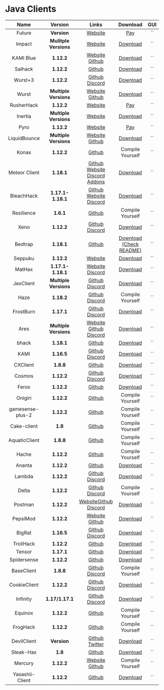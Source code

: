 # Java Clients

| Name | Version | Links | Download | GUI |
| :--: | :-----: | :---: | :------: | :-: |
| Future | **Version** | [Website](https://www.futureclient.net) | [Pay]()| `` |
| Impact | **Mulitple Versions** | [Website](https://impactclient.net) | [Download](https://impactclient.net/#download) | `` |
| KAMI Blue | **1.12.2** | [Website](https://kamiblue.org)<br>[Github](https://github.com/kami-blue/client) | [Download](https://kamiblue.org/download) | `` |
| Salhack | **1.12.2** | [Github](https://github.com/ionar2/spidermod) | [Download](https://github.com/ionar2/spidermod/releases/tag/2.05) | `` |
| Wurst+3 | **1.12.2** | [Github](https://github.com/WurstPlus/wurst-plus-three)<br>[Discord](https://discord.com/invite/hvnZePKQHx) | [Download](https://github.com/WurstPlus/wurst-plus-three/releases) | `` |
| Wurst | **Multiple Versions** | [Website](https://www.wurstclient.net)<br>[Github](https://github.com/Wurst-Imperium/Wurst7) | [Download](https://www.wurstclient.net/download/) | `` |
| RusherHack | **1.12.2** | [Website](https://rusherhack.org) | [Pay](https://shop.rusherhack.org/45975011479/checkouts/b09bce420927380dc7d7cc1ba272fa85?channel=buy_button) | `` |
| Inertia | **Multiple Versions** | [Website](https://inertiaclient.com) | [Download](https://inertiaclient.com/Download.php) | `` |
| Pyro | **1.12.2** | [Website](https://pyroclient.com) | [Pay](https://pyroclient.com/register) | `` |
| LiquidBounce | **Multiple Versions** | [Website](https://liquidbounce.net)<br>[Github](https://github.com/CCBlueX/LiquidBounce) | [Download](https://liquidbounce.net/download) | `` |
| Konas | **1.12.2** | [Github](https://github.com/trapaholics/konas) | Compile Yourself | `` |
| Meteor Client | **1.18.1** | [Github](https://github.com/MeteorDevelopment/meteor-client)<br>[Website](https://meteorclient.com/)<br>[Discord](https://meteorclient.com/discord)<br>[Addons](https://anticope.ml/pages/MeteorAddons.html) | [Download](https://meteorclient.com/) | `` |
| BleachHack | **1.17.1-1.18.1** | [Github](https://github.com/BleachDrinker420/BleachHack)<br>[Website](https://bleachhack.org/)<br>[Discord](https://bleachhack.org/discord) | [Download](https://bleachhack.org/downloads.html) | `` |
| Resilience | **1.6.1** | [Github](https://github.com/MinecraftModdedClients/Resilience-Client-Source) | Compile Yourself | `` |
| Xeno | **1.12.2** | [Github](https://github.com/XenoClientDevelopment/Xeno-Client)<br>[Discord](https://discord.gg/YPeVBdZMQA) | [Download](https://github.com/XenoClientDevelopment/Xeno-Client/releases/tag/1.2) | `` |
| Bedtrap | **1.18.1** | [Github](https://github.com/PlutoSolutions/bedtrap-rip) | [Download<br>(Check README)](https://github.com/PlutoSolutions/bedtrap-rip) | `` |
| Seppuku | **1.12.2** | [Website](https://seppuku.pw) | [Download](https://github.com/seppukudevelopment/seppuku/releases) | `` |
| MatHax | **1.17.1-1.18.1** | [Website](https://mathaxclient.xyz)<br>[Discord](https://mathaxclient.xyz/Discord) | [Download](https://mathaxclient.xyz/Download) | `` |
| JexClient | **Multiple Versions** | [Github](https://github.com/DustinRepo/JexClient)<br>[Discord](https://discord.gg/BUcUGu6gfA) | [Download](https://github.com/DustinRepo/JexClient/releases/tag/0.6.0) | `` |
| Haze | **1.18.2** | [Github](https://github.com/HazeClient/Haze)<br>[Discord](https://discord.gg/c3VxXhcmgv) | Compile Yourself | `` |
| FrostBurn | **1.17.1** | [Github](https://github.com/evaan/FrostBurn)<br>[Discord](https://discord.gg/XkpYgpfHtc) | [Download](https://github.com/evaan/FrostBurn/releases) | `` |
| Ares | **Multiple Versions** | [Website](https://aresclient.org)<br>[Github](https://github.com/AresClient/ares)<br>[Discord](https://discord.gg/GtBgknj) | [Download](https://aresclient.org/download) | `` |
| bhack | **1.18.1** | [Github](https://github.com/453452hw/bhack) | [Download](https://github.com/453452hw/bhack/releases) | `` |
| KAMI | **1.16.5** | [Github](https://github.com/zeroeightysix/KAMI)<br>[Discord](http://discord.gg/9hvwgeg) | [Download](https://github.com/zeroeightysix/KAMI/releases) | `` |
| CXClient | **1.8.8** | [Github](https://github.com/pixelcmtd/CXClient) | [Download](https://github.com/pixelcmtd/CXClient/releases) | `` |
| Cosmos | **1.12.2** | [Github](https://github.com/momentumdevelopment/cosmos)<br>[Discord](https://discord.gg/JK2Zz2CDpM) | [Download](https://github.com/momentumdevelopment/cosmos/releases) | `` |
| Ferox | **1.12.2** | [Github](https://github.com/olliem5/ferox) | [Download](https://github.com/olliem5/ferox/releases) | `` |
| Onigiri | **1.12.2** | [Github](https://github.com/Nodoka4318/OnigiriClient) | Compile Yourself | `` |
| gamesense-plus-2 | **1.12.2** | [Github](https://github.com/Droid-D3V/gamesense-plus-2) | Compile Yourself | `` |
| Cake-client | **1.8** | [Github](https://github.com/GandelXIV/Cake-client) | Compile Yourself | `` |
| AquaticClient | **1.8.8** | [Github](https://github.com/WomasL/AquaticClient) | Compile Yourself | `` |
| Hache | **1.12.2** | [Github](https://github.com/halalfishcoding/Hache) | Compile Yourself | `` |
| Ananta | **1.12.2** | [Github](https://github.com/RitomG69/Ananta) | [Download](https://github.com/RitomG69/Ananta/releases) | `` |
| Lambda | **1.12.2** | [Github](https://github.com/lambda-client/lambda)<br>[Discord](https://discord.gg/QjfBxJzE5x) | [Download](https://github.com/lambda-client/lambda/releases) | `` |
| Delta | **1.12.2** | [Github](https://github.com/noatmc/delta)<br>[Discord](https://discord.gg/yr5PrKkWMH) | Compile Yourself | `` |
| Postman | **1.12.2** | [Website](https://techale.github.io/postman-website/)[Github](https://github.com/srgantmoomoo/postman)<br>[Discord](Link) | [Download](https://github.com/srgantmoomoo/postman/releases) | `` |
| PepsiMod | **1.12.2** | [Website](https://www.pepsi.team/)<br>[Github](https://github.com/Team-Pepsi/pepsimod) | [Download](https://github.com/Team-Pepsi/pepsimod/releases) | `` |
| BigRat | **1.16.5** | [Github](https://github.com/ZimnyCat/BigRat)<br>[Discord](Link) | [Download](https://github.com/ZimnyCat/BigRat/releases) | `` |
| TrollHack | **1.12.2** | [Github](https://github.com/Luna5ama/TrollHack) | [Download](https://github.com/Luna5ama/TrollHack/releases) | `` |
| Tensor | **1.17.1** | [Github](https://github.com/IUDevman/Tensor) | [Download](https://github.com/IUDevman/Tensor/releases) | `` |
| Spidersense | **1.12.2** | [Github](https://github.com/HausemasterIssue/spidersense) | [Download](https://github.com/HausemasterIssue/spidersense/releases) | `` |
| BaseClient | **1.8.8** | [Github](https://github.com/OxideWaveLength/Minecraft-Hack-BaseClient)<br>[Discord](https://discord.gg/pDweRGz) | Compile Yourself | `` |
| CookieClient | **1.12.2** | [Github](https://github.com/bebeli555/CookieClient)<br>[Discord](https://discord.gg/xSukBcyd8m) | [Download](https://github.com/bebeli555/CookieClient/releases) | `` |
| Infinity | **1.17/1.17.1** | [Github](https://github.com/SprayDown/Infinity)<br>[Discord](https://discord.gg/JT9eAsVVH4) | [Download](https://github.com/SprayDown/Infinity/releases) | `` |
| Equinox | **1.12.2** | [Github](https://github.com/TrashmanEatGarbage/Equinox) | Compile Yourself | `` |
| FrogHack | **1.12.2** | [Github](https://github.com/FrogDog56/FrogHack) | Compile Yourself | `` |
| DevilClient | **Version** | [Github](https://github.com/PrincessAkira/Azariel-Client)<br>[Twitter](twitter.com/azarieldev) | [Download](https://github.com/PrincessAkira/Azariel-Client/releases) | `` |
| Steak-Hax | **1.8** | [Github](https://github.com/TDC0471/Steak-Hax) | [Download](https://github.com/TDC0471/Steak-Hax/releases) | `` |
| Mercury | **1.12.2** | [Website](https://minecraft-clients.github.io/)<br>[Github](https://github.com/minecraft-clients/Mercury-Client-BUILDABLE_SRC) | Compile Yourself | `` |
| Yasashii-Client | **1.12.2** | [Github](https://github.com/TerrificTable/Yasashii-Rewrite) | [Download](https://github.com/TerrificTable/Yasashii-Rewrite/releases) | `` |
